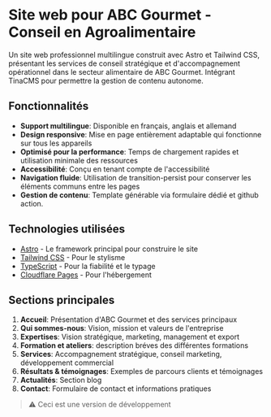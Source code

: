 # Site web pour ABC Gourmet - Conseil en Agroalimentaire

Un site web professionnel multilingue construit avec Astro et Tailwind CSS, présentant les services de conseil stratégique et d'accompagnement opérationnel dans le secteur alimentaire de ABC Gourmet. Intégrant TinaCMS pour permettre la gestion de contenu autonome.

## Fonctionnalités

- **Support multilingue**: Disponible en français, anglais et allemand
- **Design responsive**: Mise en page entièrement adaptable qui fonctionne sur tous les appareils
- **Optimisé pour la performance**: Temps de chargement rapides et utilisation minimale des ressources
- **Accessibilité**: Conçu en tenant compte de l'accessibilité
- **Navigation fluide**: Utilisation de transition-persist pour conserver les éléments communs entre les pages
- **Gestion de contenu**: Template générable via formulaire dédié et github action.

## Technologies utilisées

- [Astro](https://astro.build/) - Le framework principal pour construire le site
- [Tailwind CSS](https://tailwindcss.com/) - Pour le stylisme
- [TypeScript](https://www.typescriptlang.org/) - Pour la fiabilité et le typage
- [Cloudflare Pages](https://pages.cloudflare.com/) - Pour l'hébergement

## Sections principales

1. **Accueil**: Présentation d'ABC Gourmet et des services principaux
2. **Qui sommes-nous**: Vision, mission et valeurs de l'entreprise
3. **Expertises**: Vision stratégique, marketing, management et export
4. **Formation et ateliers**: description bréves des différentes formations
5. **Services**: Accompagnement stratégique, conseil marketing, développement commercial 
6. **Résultats & témoignages**: Exemples de parcours clients et témoignages
7. **Actualités**: Section blog
8. **Contact**: Formulaire de contact et informations pratiques

> ⚠️ Ceci est une version de développement